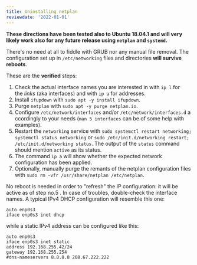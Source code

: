 ```yaml
---
title: Uninstalling netplan
reviewdate: '2022-01-01'
---
```


**These directions have been tested also to Ubuntu 18.04.1 and will very likely work also for any future release using `netplan` and `systemd`.**

There's no need at all to fiddle with GRUB nor any manual file removal. The configuration set up in `/etc/networking` files and directories **will survive reboots**.

These are the **verified** steps:

1. Check the actual interface names you are interested in with `ip l` for the _links_ (aka interfaces) and with `ip a` for addresses.
2. Install `ifupdown` with `sudo apt -y install ifupdown`.
3. Purge `netplan` with `sudo apt -y purge netplan.io`.
4. Configure `/etc/network/interfaces` and/or `/etc/network/interfaces.d` accordingly to your needs (`man 5 interfaces` can be of some help with examples).
5. Restart the `networking` service with `sudo systemctl restart networking; systemctl status networking` or `sudo /etc/init.d/networking restart; /etc/init.d/networking status`. The output of the `status` command should mention `active` as its status.
6. The command `ip a` will show whether the expected network configuration has been applied.
7. Optionally, manually purge the remants of the netplan configuration files with `sudo rm -vfr /usr/share/netplan /etc/netplan`.

No reboot is needed in order to "refresh" the IP configuration: it will be active as of step no.5 . In case of troubles, double-check the interface names. A typical IPv4 DHCP configuration will resemble this one:

    auto enp0s3
    iface enp0s3 inet dhcp

while a static IPv4 address can be configured like this:

    auto enp0s3
    iface enp0s3 inet static
    address 192.168.255.42/24
    gateway 192.168.255.254
    #dns-nameservers 8.8.8.8 208.67.222.222
